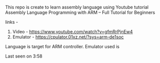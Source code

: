 This repo is create to learn assembly language using Youtube tutorial Assembly Language Programming with ARM – Full Tutorial for Beginners

links - 
1. Video - https://www.youtube.com/watch?v=gfmRrPjnEw4
2. Emulator - https://cpulator.01xz.net/?sys=arm-de1soc

Language is target for ARM controller.
Emulator used is 

Last seen on 3:58